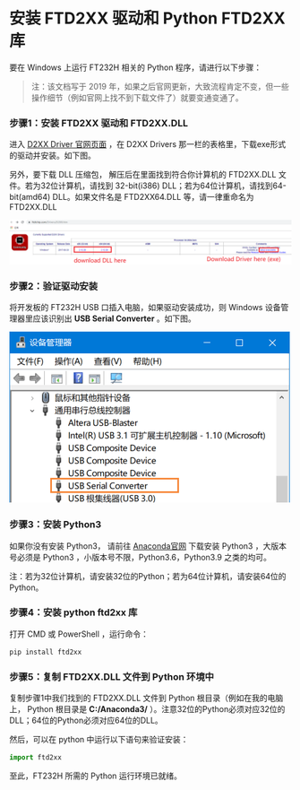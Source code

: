 安装 FTD2XX 驱动和 Python FTD2XX 库
====================================

要在 Windows 上运行 FT232H 相关的 Python 程序，请进行以下步骤： 

> 注：该文档写于 2019 年，如果之后官网更新，大致流程肯定不变，但一些操作细节（例如官网上找不到下载文件了）就要变通变通了。

### 步骤1：安装 FTD2XX 驱动和 FTD2XX.DLL

进入 [D2XX Driver 官网页面](https://www.ftdichip.com/Drivers/D2XX.htm) ，在 D2XX Drivers 那一栏的表格里，下载exe形式的驱动并安装。如下图。

另外，要下载 DLL 压缩包， 解压后在里面找到符合你计算机的 FTD2XX.DLL 文件。若为32位计算机，请找到 32-bit(i386) DLL；若为64位计算机，请找到64-bit(amd64) DLL。如果文件名是 FTD2XX64.DLL 等，请一律重命名为 FTD2XX.DLL

![FT232h驱动下载](./figures/ft232h_driver_download.png)

### 步骤2：验证驱动安装

将开发板的 FT232H USB 口插入电脑，如果驱动安装成功，则 Windows 设备管理器里应该识别出 **USB Serial Converter** 。如下图。

![FT232H被识别](./figures/ft232h_ready.png)

### 步骤3：安装 Python3

如果你没有安装 Python3， 请前往 [Anaconda官网](https://www.anaconda.com/products/individual) 下载安装 Python3 ，大版本号必须是 Python3 ，小版本号不限，Python3.6，Python3.9 之类的均可。

注：若为32位计算机，请安装32位的Python；若为64位计算机，请安装64位的Python。

### 步骤4：安装 python ftd2xx 库

打开 CMD 或 PowerShell ，运行命令：

```powershell
pip install ftd2xx
```

### 步骤5：复制 FTD2XX.DLL 文件到 Python 环境中

复制步骤1中我们找到的 FTD2XX.DLL 文件到 Python 根目录（例如在我的电脑上， Python 根目录是 **C:/Anaconda3/** ）。注意32位的Python必须对应32位的DLL；64位的Python必须对应64位的DLL。

然后，可以在 python 中运行以下语句来验证安装：

```python
import ftd2xx
```


至此，FT232H 所需的 Python 运行环境已就绪。
